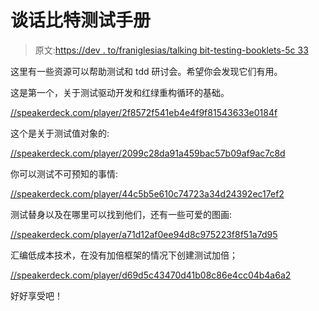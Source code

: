 # 谈话比特测试手册

> 原文:[https://dev . to/franiglesias/talking bit-testing-booklets-5c 33](https://dev.to/franiglesias/talkingbit-testing-booklets-5c33)

这里有一些资源可以帮助测试和 tdd 研讨会。希望你会发现它们有用。

这是第一个，关于测试驱动开发和红绿重构循环的基础。

[//speakerdeck.com/player/2f8572f541eb4e4f9f81543633e0184f](//speakerdeck.com/player/2f8572f541eb4e4f9f81543633e0184f)

这个是关于测试值对象的:

[//speakerdeck.com/player/2099c28da91a459bac57b09af9ac7c8d](//speakerdeck.com/player/2099c28da91a459bac57b09af9ac7c8d)

你可以测试不可预知的事情:

[//speakerdeck.com/player/44c5b5e610c74723a34d24392ec17ef2](//speakerdeck.com/player/44c5b5e610c74723a34d24392ec17ef2)

测试替身以及在哪里可以找到他们，还有一些可爱的图画:

[//speakerdeck.com/player/a71d12af0ee94d8c975223f8f51a7d95](//speakerdeck.com/player/a71d12af0ee94d8c975223f8f51a7d95)

汇编低成本技术，在没有加倍框架的情况下创建测试加倍；

[//speakerdeck.com/player/d69d5c43470d41b08c86e4cc04b4a6a2](//speakerdeck.com/player/d69d5c43470d41b08c86e4cc04b4a6a2)

好好享受吧！